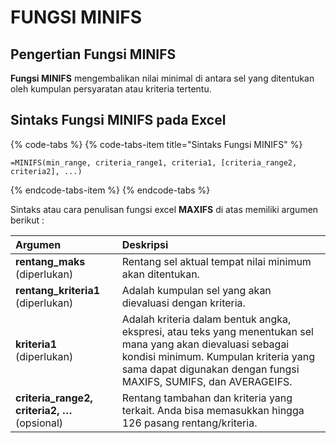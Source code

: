 # FUNGSI MINIFS

## Pengertian Fungsi **MINIFS**

**Fungsi MINIFS** mengembalikan nilai minimal di antara sel yang ditentukan oleh kumpulan persyaratan atau kriteria tertentu.

## Sintaks Fungsi **MINIFS**  pada Excel

{% code-tabs %}
{% code-tabs-item title="Sintaks Fungsi MINIFS" %}
```text
=MINIFS(min_range, criteria_range1, criteria1, [criteria_range2, criteria2], ...)
```
{% endcode-tabs-item %}
{% endcode-tabs %}

Sintaks atau cara penulisan fungsi excel **MAXIFS** di atas memiliki argumen berikut :

| **Argumen** | Deskripsi |
| :--- | :--- |
| **rentang\_maks**  \(diperlukan\) | Rentang sel aktual tempat nilai minimum akan ditentukan. |
| **rentang\_kriteria1** \(diperlukan\) | Adalah kumpulan sel yang akan dievaluasi dengan kriteria. |
| **kriteria1**  \(diperlukan\) | Adalah kriteria dalam bentuk angka, ekspresi, atau teks yang menentukan sel mana yang akan dievaluasi sebagai kondisi minimum. Kumpulan kriteria yang sama dapat digunakan dengan fungsi MAXIFS, SUMIFS, dan AVERAGEIFS. |
| **criteria\_range2,**  **criteria2, …**\(opsional\) | Rentang tambahan dan kriteria yang terkait. Anda bisa memasukkan hingga 126 pasang rentang/kriteria. |

